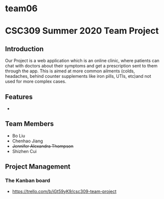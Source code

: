 # team06
CSC309 Summer 2020 Team Project
==============
## Introduction
Our Project is a web application which is an online clinic, where patients can chat with doctors about their symptoms and get a prescription sent to them through the app. This is aimed at more common ailments (colds, headaches, behind counter supplements like iron pills, UTIs, etc)and not used for more complex cases.

## Features
* 



## Team Members
* Bo Liu
* Chenhao Jiang
* ~~Jennifer Alexandra Thompson~~
* Shizhen Cui

## Project Management
### The Kanban board
* https://trello.com/b/iGt59yK9/csc309-team-project
